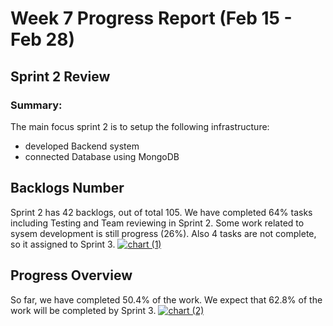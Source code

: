# Week 7 Progress Report (Feb 15 - Feb 28)

## Sprint 2 Review

### Summary:
The main focus sprint 2 is to setup the following infrastructure: 
- developed Backend system
- connected Database using MongoDB


## Backlogs Number
Sprint 2 has 42 backlogs, out of total 105.
We have completed 64% tasks including Testing and Team reviewing in Sprint 2.
Some work related to sysem development is still progress (26%).
Also 4 tasks are not complete, so it assigned to Sprint 3.
[![chart (1)](https://github.com/users/JP-sDEV/projects/4/insights/6)](https://github.com/users/JP-sDEV/projects/4/insights/6)



## Progress Overview
So far, we have completed 50.4% of the work. We expect that 62.8% of the work will be completed by Sprint 3.
[![chart (2)](https://github.com/users/JP-sDEV/projects/4/insights/4)](https://github.com/users/JP-sDEV/projects/4/insights/4)
